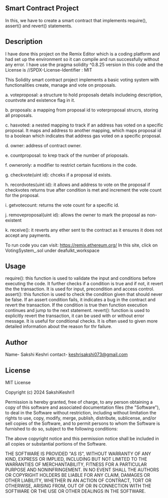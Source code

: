 ## Smart Contract Project

In this, we have to create a smart contract that implements require(), assert() and revert() statements.

## Description
I have done this project on the Remix Editor which is a coding platform and had set up the environment so it can compile and run successfully without any error.
I have use the pragma solidity ^0.8.25 version in this code and the License is //SPDX-License-Identifier : MIT

This Solidity smart contract project implements a basic voting system with functionalities create, manage and vote on proposals.

a. voteproposal: a structure to hold proposals details includeing description, countvote and existence flag in it.

b. proposals: a mapping from proposal id to voterproposal strucrs, storing all proposals.

c. hasvoted: a nested mapping to track if an address has voted on a specific proposal. It maps and address to another mapping, which maps proposal id to a boolean which indicates that address gas voted on a specific proposal.

d. owner: address of contract owner.

e. countproposal: to krep track of the number of prioposals.

f. owneronly: a modifier to restrict certain fucntions in the code.

g. checkvote(uint id): chceks if a proposal id exists.

h. recordvotes(uint id): it allows and address to vote on the proposal if checkvotes returns true after condition is met and increment the vote count for the proposal.

i. getvotecount: returns the vote count for a specific id.

j. removeproposal(uint id): allows the owner to mark the proposal as non-existent

k. receive(): it reverts any ether sent to the contract as it ensures it does not accept any payments.

To run code you can visit:  https://remix.ethereum.org/
In this site, click on VotingSystem_.sol under deafulkt_workspace

## Usage
require(): this function is used to validate the input and conditions before executing the code. It further checks if a condition is true and if not, it revert the the transaction. It is used for input, precondition and access control.
assert(): this function is used to check the condition given that should never be false. If an assert condition fails, it indicates a bug in the contract and revert the transaction. If the condition is true then function execution continues and jump to the next statement.
revert(): function is used to explicitly revert the transaction, it can be used with or without error message. It is useful for conditional checks. It is often used to given more detailed information about the reason for thr failure.

## Author
Name- Sakshi Keshri
contact- keshrisakshi073@gmail.com

## License
MIT License

Copyright (c) 2024 SakshiKeshri1

Permission is hereby granted, free of charge, to any person obtaining a copy
of this software and associated documentation files (the "Software"), to deal
in the Software without restriction, including without limitation the rights
to use, copy, modify, merge, publish, distribute, sublicense, and/or sell
copies of the Software, and to permit persons to whom the Software is
furnished to do so, subject to the following conditions:

The above copyright notice and this permission notice shall be included in all
copies or substantial portions of the Software.

THE SOFTWARE IS PROVIDED "AS IS", WITHOUT WARRANTY OF ANY KIND, EXPRESS OR
IMPLIED, INCLUDING BUT NOT LIMITED TO THE WARRANTIES OF MERCHANTABILITY,
FITNESS FOR A PARTICULAR PURPOSE AND NONINFRINGEMENT. IN NO EVENT SHALL THE
AUTHORS OR COPYRIGHT HOLDERS BE LIABLE FOR ANY CLAIM, DAMAGES OR OTHER
LIABILITY, WHETHER IN AN ACTION OF CONTRACT, TORT OR OTHERWISE, ARISING FROM,
OUT OF OR IN CONNECTION WITH THE SOFTWARE OR THE USE OR OTHER DEALINGS IN THE
SOFTWARE.

